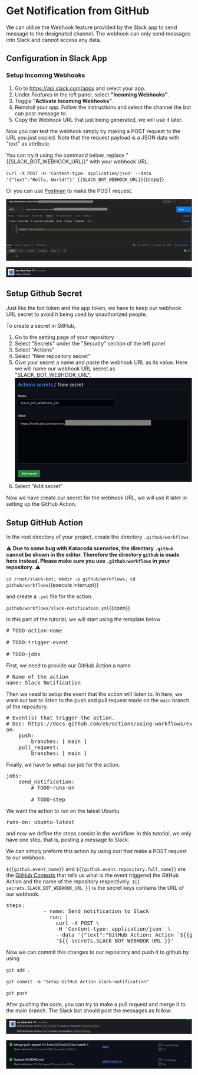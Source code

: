 # Get Notification from GitHub

We can utilize the Webhook feature provided by the Slack app to send message to the designated channel. The webhook can only send messages into Slack and cannot access any data.

## Configuration in Slack App

### Setup Incoming Webhooks

1. Go to https://api.slack.com/apps and select your app.
2. Under *Features* in the left panel, select **"Incoming Webhooks"**.
3. Toggle **"Activate Incoming Webhooks"**.
4. Reinstall your app. Follow the instructions and select the channel the bot can post message to.
5. Copy the Webhook URL that just being generated, we will use it later.

Now you can test the webhook simply by making a POST request to the URL you just copied. Note that the request payload is a JSON data with "text" as attribute.

You can try it using the command below, replace "{{SLACK_BOT_WEBHOOK_URL}}" with your webhook URL.

`curl -X POST -H 'Content-type: application/json' --data '{"text":"Hello, World!"}' {{SLACK_BOT_WEBHOOK_URL}}`{{copy}}

Or you can use [Postman](https://www.postman.com/) to make the POST request.

![Webhook test Postman](./assets/step4/webhook_test.jpg)

![Webhook test success](./assets/step4/webhook_test_success.jpg)

## Setup Github Secret

Just like the bot token and the app token, we have to keep our webhook URL secret to avoid it being used by unauthorized people.

To create a secret in GitHub,
1. Go to the setting page of your repository
2. Select "Secrets" under the "Security" section of the left panel
3. Select "Actions"
4. Select "New repository secret"
5. Give your secret a name and paste the webhook URL as its value. Here we will name our webhook URL secret as "SLACK_BOT_WEBHOOK_URL".
   ![Create GitHub secret](./assets/step4/github_secret.jpg)
6. Select "Add secret"

Now we have create our secret for the webhook URL, we will use it later in setting up the GitHub Action.

## Setup GitHub Action

In the root directory of your project, create the directory `.github/workflows`

⚠️ **Due to some bug with Katacoda scenarios, the directory `.github` cannot be shown in the editor. Therefore the directory `github` is made here instead. Please make sure you use `.github/workflows` in your repository.** ⚠️

`cd /root/slack-bot; mkdir -p github/workflows; cd github/workflows`{{execute interrupt}}

and create a `.yml` file for the action.

`github/workflows/slack-notification.yml`{{open}}

In this part of the tutorial, we will start using the template below

<pre class="file" data-filename="slack-notification.yml" data-target="replace">
# TODO-action-name

# TODO-trigger-event

# TODO-jobs
</pre>

First, we need to provide our GitHub Action a name

<pre class="file" data-filename="slack-notification.yml" data-target="insert" data-marker="# TODO-action-name">
# Name of the action
name: Slack Notification</pre>

Then we need to setup the event that the action will listen to. In here, we want our bot to listen to the push and pull request made on the `main` branch of the repository.

<pre class="file" data-filename="slack-notification.yml" data-target="insert" data-marker="# TODO-trigger-event">
# Event(s) that trigger the action.
# Doc: https://docs.github.com/en/actions/using-workflows/events-that-trigger-workflows#webhook-events
on:
    push:
        branches: [ main ]
    pull_request:
        branches: [ main ]</pre>

Finally, we have to setup our job for the action.

<pre class="file" data-filename="slack-notification.yml" data-target="insert" data-marker="# TODO-jobs">
jobs:
	send_notification:
		# TODO-runs-on

		# TODO-step
</pre>

We want the action to run on the latest Ubuntu

<pre class="file" data-filename="slack-notification.yml" data-target="insert" data-marker="# TODO-runs-on">
runs-on: ubuntu-latest</pre>

and now we define the steps consist in the workflow. In this tutorial, we only have one step, that is, posting a message to Slack.

We can simply preform this action by using curl that make a POST request to our webhook.

`${{github.event_name}}` and `${{github.event.repository.full_name}}` are the [GitHub Contexts](https://docs.github.com/en/actions/learn-github-actions/contexts#github-context) that tells us what is the event triggered the GitHub Action and the name of the repository respectively.
`${{ secrets.SLACK_BOT_WEBHOOK_URL }}` is the secret keys contains the URL of our webhook.

<pre class="file" data-filename="slack-notification.yml" data-target="insert" data-marker="# TODO-step">
steps:
            - name: Send notification to Slack
              run: |
                curl -X POST \
                -H 'Content-type: application/json' \
                --data '{"text":"GitHub Action: Action `${{github.event_name}}` is made on repository `${{github.event.repository.full_name}}`."}' \
                '${{ secrets.SLACK_BOT_WEBHOOK_URL }}'</pre>

Now we can commit this changes to our repository and push it to github by using

`git add .`

`git commit -m "Setup GitHub Action slack-notification"`

`git push`

After pushing the code, you can try to make a pull request and merge it to the main branch. The Slack bot should post the messages as follow:

![GitHub Action success](./assets/step4/notification_success.jpg)

![GitHub Action workflow](./assets/step4/github_action_workflow.jpg)